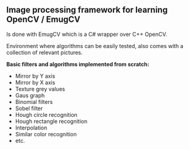 
## Image processing framework for learning OpenCV / EmugCV

Is done with EmugCV which  is a C# wrapper over C++ OpenCV.

Environment where algorithms can be easily tested, also comes with a collection of relevant pictures.

**Basic filters and algorithms implemented from scratch:**

* Mirror by Y axis
* Mirror by X axis
* Texture grey values
* Gaus graph
* Binomial filters
* Sobel filter
* Hough circle recognition
* Hough rectangle recognition
* Interpolation
* Similar color recognition
* etc.


